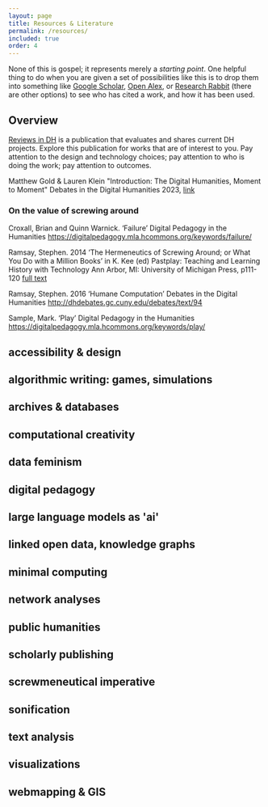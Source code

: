 ```yaml
---
layout: page
title: Resources & Literature
permalink: /resources/
included: true
order: 4
---
```


None of this is gospel; it represents merely a _starting point_. One helpful thing to do when you are given a set of possibilities like this is to drop them into something like [Google Scholar](https://scholar.google.com), [Open Alex](https://openalex.org/), or [Research Rabbit](https://researchrabbitapp.com/) (there are other options) to see who has cited a work, and how it has been used.

## Overview

[Reviews in DH](https://reviewsindh.pubpub.org/) is a publication that evaluates and shares current DH projects. Explore this publication for works that are of interest to you. Pay attention to the design and technology choices; pay attention to who is doing the work; pay attention to outcomes.

Matthew Gold & Lauren Klein "Introduction: The Digital Humanities, Moment to Moment" Debates in the Digital Humanities 2023, [link](https://dhdebates.gc.cuny.edu/read/debates-in-the-digital-humanities-2023/section/a7fa1e96-e1cb-4b98-9ce1-37a3152010db#intro)

### On the value of screwing around

Croxall, Brian and Quinn Warnick. ‘Failure’ Digital Pedagogy in the Humanities https://digitalpedagogy.mla.hcommons.org/keywords/failure/

Ramsay, Stephen. 2014 ‘The Hermeneutics of Screwing Around; or What You Do with a Million Books’ in K. Kee (ed) Pastplay: Teaching and Learning History with Technology Ann Arbor, MI: University of Michigan Press, p111-120 [full text](http://quod.lib.umich.edu/d/dh/12544152.0001.001/1:5/--pastplay-teaching-and-learning-history-with-technology?g=dculture;rgn=div1;view=fulltext)

Ramsay, Stephen. 2016 ‘Humane Computation’ Debates in the Digital Humanities http://dhdebates.gc.cuny.edu/debates/text/94

Sample, Mark. ‘Play’ Digital Pedagogy in the Humanities https://digitalpedagogy.mla.hcommons.org/keywords/play/

## accessibility & design

## algorithmic writing: games, simulations

## archives & databases

## computational creativity

## data feminism

## digital pedagogy

## large language models as 'ai'

## linked open data, knowledge graphs

## minimal computing

## network analyses 

## public humanities

## scholarly publishing

## screwmeneutical imperative

## sonification               

## text analysis

## visualizations

## webmapping & GIS